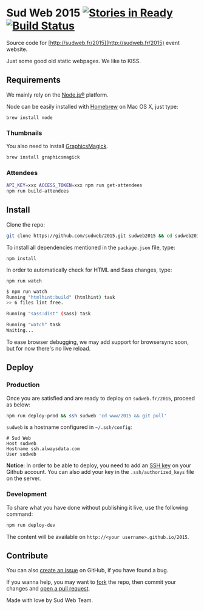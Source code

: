 # Sud Web 2015 [![Stories in Ready](https://badge.waffle.io/sudweb/2015.png?label=ready&title=Ready)](https://waffle.io/sudweb/2015) [![Build Status](https://travis-ci.org/sudweb/2015.png?branch=master)](https://travis-ci.org/sudweb/2015)

Source code for [http://sudweb.fr/2015](http://sudweb.fr/2015) event website.

Just some good old static webpages. We like to KISS.

## Requirements

We mainly rely on the [Node.js®](https://nodejs.org/) platform.

Node can be easily installed with [Homebrew](http://brew.sh/) on Mac OS X, just type:

`brew install node`

### Thumbnails

You also need to install [GraphicsMagick](http://www.graphicsmagick.org).

```bash
brew install graphicsmagick
```

### Attendees

```bash
API_KEY=xxx ACCESS_TOKEN=xxx npm run get-attendees
npm run build-attendees
```

## Install

Clone the repo:

```bash
git clone https://github.com/sudweb/2015.git sudweb2015 && cd sudweb2015
```

To install all dependencies mentioned in the `package.json` file, type:

`npm install`

In order to automatically check for HTML and Sass changes, type:

`npm run watch`

```bash
$ npm run watch
Running "htmlhint:build" (htmlhint) task
>> 6 files lint free.

Running "sass:dist" (sass) task

Running "watch" task
Waiting...
```

To ease browser debugging, we may add support for browsersync soon, but for now there's no live reload.

## Deploy

### Production

Once you are satisfied and are ready to deploy on `sudweb.fr/2015`, proceed as below:

```bash
npm run deploy-prod && ssh sudweb 'cd www/2015 && git pull'
```

`sudweb` is a hostname configured in `~/.ssh/config`:

```
# Sud Web
Host sudweb
Hostname ssh.alwaysdata.com
User sudweb
```

**Notice**: In order to be able to deploy, you need to add an [SSH key](https://help.github.com/articles/generating-ssh-keys/) on your Github account. You can also add your key in the `.ssh/authorized_keys` file on the server.

### Development

To share what you have done without publishing it live, use the following command:

```bash
npm run deploy-dev
```

The content will be available on `http://<your username>.github.io/2015`.

## Contribute

You can also [create an issue](https://github.com/sudweb/2015/issues/new) on GitHub, if you have found a bug.

If you wanna help, you may want to [fork](https://help.github.com/articles/fork-a-repo/) the repo, then commit your changes and [open a pull request](https://github.com/sudweb/2015/pulls).

Made with love by Sud Web Team.
